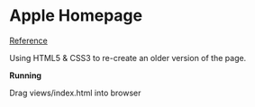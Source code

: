 # Apple Homepage 

[Reference](https://www.theodinproject.com/courses/html5-and-css3/lessons/building-with-backgrounds-and-gradients)

Using HTML5 & CSS3 to re-create an older version of the page.

**Running**

Drag views/index.html into browser
